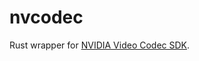 # nvcodec

Rust wrapper for [NVIDIA Video Codec SDK](https://developer.nvidia.com/video-codec-sdk).
